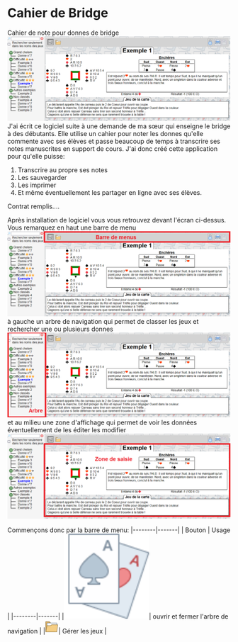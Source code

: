 # Cahier de Bridge

Cahier de note pour donnes de bridge
![Vue générale en mode lecture](./doc/general.png)
J'ai écrit ce logiciel suite à une demande de ma sœur qui enseigne le bridge à des débutants. Elle utilise un cahier pour noter les donnes qu'elle commente avec ses élèves et passe beaucoup de temps à transcrire ses notes manuscrites en support de cours.
J'ai donc créé cette application pour qu'elle puisse:

1. Transcrire au propre ses notes
2. Les sauvegarder
3. Les imprimer
4. Et même éventuellement les partager en ligne avec ses élèves.

Contrat remplis....

Après installation de logiciel vous vous retrouvez devant l'écran ci-dessus.
Vous remarquez en haut une barre de menu
![Barres des menus](./doc/menus.png)
à gauche un arbre de navigation qui permet de classer les jeux et rechercher une ou plusieurs donnes
![Barres des menus](./doc/arbre.png)
et au milieu une zone d'affichage qui permet de voir les données éventuellement de les éditer les modifier
![Barres des menus](./doc/saisie.png)

Commençons donc par la barre de menu:
|--------|-------|
| Bouton | Usage |
|--------|-------|
|![Barres des menus](./images/android-chrome-192x192.png)| ouvrir et fermer l'arbre de navigation |
|![Barres des menus](./images/dossier.png)| Gérer les jeux |
